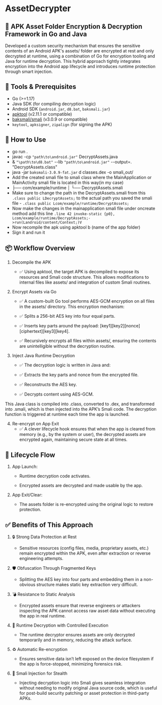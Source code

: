 # AssetDecrypter
## 🔐 APK Asset Folder Encryption & Decryption Framework in Go and Java
Developed a custom security mechanism that ensures the sensitive contents of an Android APK's assets/ folder are encrypted at rest and only decrypted at runtime, using a combination of Go for encryption tooling and Java for runtime decryption. This hybrid approach tightly integrates encryption into the Android app lifecycle and introduces runtime protection through smart injection.

## 🧰 Tools & Prerequisites

  - Go (>=1.17)
  - Java SDK (for compiling decryption logic)
  - Android SDK (`android.jar`, `d8.bat`, `baksmali.jar`)
  - [apktool](https://ibotpeaches.github.io/Apktool/) (v2.11.1 or compatible)
  - [baksmali/smali](https://github.com/JesusFreke/smali) (v3.0.9 or compatible)
  - `keytool`, `apksigner`, `zipalign` (for signing the APK)

## 🔨 How to Use
  - go run .
  - javac -cp `"path\to\android.jar"` DecryptAssets.java
  - & `"\path\to\d8.bat"` --lib `"path\to\android.jar"` --output=. "DecryptAssets.class"
  - java -jar `baksmali-3.0.9-fat.jar` d classes.dex -o smali_out/ 
  - Add the created smali file to smali class where the MainApplication or MainActivity smali file is located in this way(in my case)
  - ├── com/example/runtime
    │   └── DecryptAssets.smali
  - Make sure to change the path in the DecryptAssets.smali from this `.class public LDecryptAssets;` to the actual path you saved the smali file - `.class public Lcom/example/runtime/DecryptAssets;`
  - Now make the changes in the mainapplication smali file under oncreate method add this line
    `.line 42
    invoke-static {p0}, Lcom/example/runtime/DecryptAssets;->run(Landroid/content/Context;)V`
  - Now recompile the apk using apktool b (name of the app folder)
  - Sign it and run it
  
## 📦 Workflow Overview
1) Decompile the APK
     - ✅ Using apktool, the target APK is decompiled to expose its resources and Smali code structure. This allows modifications to internal files like assets/ and integration of custom Smali routines.

2) Encrypt Assets via Go
     - ✅ A custom-built Go tool performs AES-GCM encryption on all files in the assets/ directory. This encryption mechanism:

     - ✅ Splits a 256-bit AES key into four equal parts.

     - ✅ Inserts key parts around the payload: [key1][key2][nonce][ciphertext][key3][key4].

     - ✅ Recursively encrypts all files within assets/, ensuring the contents are unintelligible without the decryption routine.

3) Inject Java Runtime Decryption
     - ✅ The decryption logic is written in Java and:

     - ✅ Extracts the key parts and nonce from the encrypted file.

     - ✅ Reconstructs the AES key.

     - ✅ Decrypts content using AES-GCM.

This Java class is compiled into .class, converted to .dex, and transformed into .smali, which is then injected into the APK’s Smali code. The decryption function is triggered at runtime each time the app is launched.

4) Re-encrypt on App Exit
     - ✅ A clever lifecycle hook ensures that when the app is cleared from memory (e.g., by the system or user), the decrypted assets are encrypted again, maintaining secure state at all times.

## 🔄 Lifecycle Flow
1) App Launch:

     - Runtime decryption code activates.

     - Encrypted assets are decrypted and made usable by the app.

2) App Exit/Clear:

     - The assets folder is re-encrypted using the original logic to restore protection.

## ✅ Benefits of This Approach
1) 🔒 Strong Data Protection at Rest

     - Sensitive resources (config files, media, proprietary assets, etc.) remain encrypted within the APK, even after extraction or reverse engineering attempts.

2) 🛡️ Obfuscation Through Fragmented Keys

     - Splitting the AES key into four parts and embedding them in a non-obvious structure makes static key extraction very difficult.

3) 💣 Resistance to Static Analysis

     - Encrypted assets ensure that reverse engineers or attackers inspecting the APK cannot access raw asset data without executing the app in real runtime.

4) 📱 Runtime Decryption with Controlled Execution

     - The runtime decryptor ensures assets are only decrypted temporarily and in memory, reducing the attack surface.

5) ♻️ Automatic Re-encryption

     - Ensures sensitive data isn’t left exposed on the device filesystem if the app is force-stopped, minimizing forensics risk.

6) 🧠 Smali Injection for Stealth

     - Injecting decryption logic into Smali gives seamless integration without needing to modify original Java source code, which is useful for post-build security patching or asset protection in third-party APKs.
